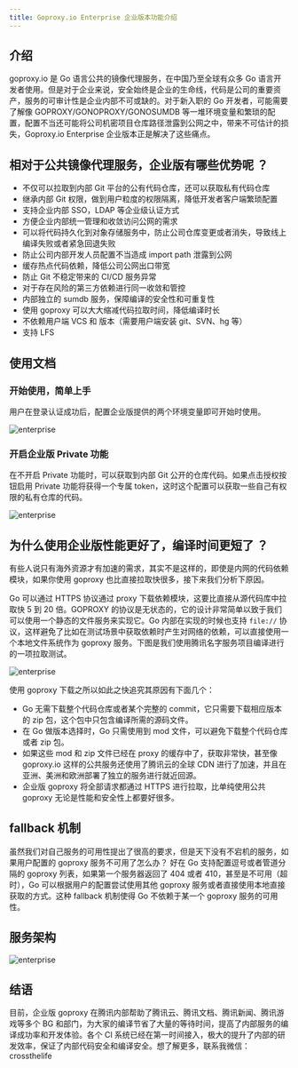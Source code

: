 ```yaml
---
title: Goproxy.io Enterprise 企业版本功能介绍
---
```


## 介绍

goproxy.io 是 Go 语言公共的镜像代理服务，在中国乃至全球有众多 Go 语言开发者使用。但是对于企业来说，安全始终是企业的生命线，代码是公司的重要资产，服务的可审计性是企业内部不可或缺的。对于新入职的 Go 开发者，可能需要了解像 GOPROXY/GONOPROXY/GONOSUMDB 等一堆环境变量和繁琐的配置，配置不当还可能将公司机密项目仓库路径泄露到公网之中，带来不可估计的损失，Goproxy.io Enterprise 企业版本正是解决了这些痛点。

## 相对于公共镜像代理服务，企业版有哪些优势呢 ？

* 不仅可以拉取到内部 Git 平台的公有代码仓库，还可以获取私有代码仓库
* 继承内部 Git 权限，做到用户粒度的权限隔离，降低开发者客户端繁琐配置
* 支持企业内部 SSO，LDAP 等企业级认证方式
* 方便企业内部统一管理和收敛访问公网的需求
* 可以将代码持久化到对象存储服务中，防止公司仓库变更或者消失，导致线上编译失败或者紧急回退失败
* 防止公司内部开发人员配置不当造成 import path 泄露到公网
* 缓存热点代码依赖，降低公司公网出口带宽
* 防止 Git 不稳定带来的 CI/CD 服务异常
* 对于存在风险的第三方依赖进行同一收敛和管控
* 内部独立的 sumdb 服务，保障编译的安全性和可重复性
* 使用 goproxy 可以大大缩减代码拉取时间，降低编译时长
* 不依赖用户端 VCS 和 版本（需要用户端安装 git、SVN、hg 等）
* 支持 LFS

## 使用文档

### 开始使用，简单上手

用户在登录认证成功后，配置企业版提供的两个环境变量即可开始时使用。

![enterprise](/images/enterprise-1.jpg)


### 开启企业版 Private 功能

在不开启 Private 功能时，可以获取到内部 Git 公开的仓库代码。如果点击授权按钮启用 Private 功能将获得一个专属 token，这时这个配置可以获取一些自己有权限的私有仓库的代码。

![enterprise](/images/enterprise-2.jpg)


## 为什么使用企业版性能更好了，编译时间更短了 ？

有些人说只有海外资源才有加速的需求，其实不是这样的，即使是内网的代码依赖模块，如果你使用 goproxy 也比直接拉取快很多，接下来我们分析下原因。

Go 可以通过 HTTPS 协议通过 proxy 下载依赖模块，这要比直接从源代码库中拉取快 5 到 20 倍。GOPROXY 的协议是无状态的，它的设计非常简单以致于我们可以使用一个静态的文件服务来实现它。Go 内部在实现的时候也支持 `file://` 协议，这样避免了比如在测试场景中获取依赖时产生对网络的依赖，可以直接使用一个本地文件系统作为 goproxy 服务。下图是我们使用腾讯名字服务项目编译进行的一项拉取测试。

![enterprise](/images/enterprise-4.jpg)

使用 goproxy 下载之所以如此之快追究其原因有下面几个：

* Go 无需下载整个代码仓库或者某个完整的 commit，它只需要下载相应版本的 zip 包，这个包中只包含编译所需的源码文件。
* 在 Go 做版本选择时，Go 只需使用到 mod 文件，可以避免下载整个代码仓库或者 zip 包。
* 如果这些 mod 和 zip 文件已经在 proxy 的缓存中了，获取非常快，甚至像 goproxy.io 这样的公共服务还使用了腾讯云的全球 CDN 进行了加速，并且在亚洲、美洲和欧洲部署了独立的服务进行就近回源。
* 企业版 goproxy 将全部请求都通过 HTTPS 进行拉取，比单纯使用公共 goproxy 无论是性能和安全性上都要好很多。

## fallback 机制

虽然我们对自己服务的可用性提出了很高的要求，但是天下没有不宕机的服务，如果用户配置的 goproxy 服务不可用了怎么办？ 好在 Go 支持配置逗号或者管道分隔的 goproxy 列表，如果第一个服务器返回了 404 或者 410，甚至是不可用（超时），Go 可以根据用户的配置尝试使用其他 goproxy 服务或者直接使用本地直接获取的方式。这种 fallback 机制使得 Go 不依赖于某一个 goproxy 服务的可用性。


## 服务架构

![enterprise](/images/enterprise-3.jpg)

## 结语

目前，企业版 goproxy 在腾讯内部帮助了腾讯云、腾讯文档、腾讯新闻、腾讯游戏等多个 BG 和部门，为大家的编译节省了大量的等待时间，提高了内部服务的编译成功率和开发体验。各个 CI 系统已经在第一时间接入，极大的提升了内部的研发效率，保证了内部代码安全和编译安全。想了解更多，联系我微信：crossthelife
